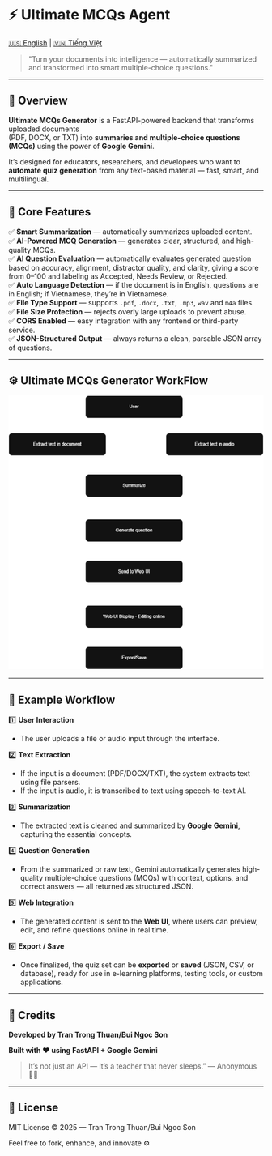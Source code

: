 # ⚡ Ultimate MCQs Agent 
[🇺🇸 English](README.md) | [🇻🇳 Tiếng Việt](README.vi.md)

> "Turn your documents into intelligence — automatically summarized and transformed into smart multiple-choice questions."

---

## 🚀 Overview
**Ultimate MCQs Generator** is a FastAPI-powered backend that transforms uploaded documents  
(PDF, DOCX, or TXT) into **summaries and multiple-choice questions (MCQs)** using the power of **Google Gemini**.  

It’s designed for educators, researchers, and developers who want to **automate quiz generation** from any text-based material — fast, smart, and multilingual.

---

## 🧠 Core Features

✅ **Smart Summarization** — automatically summarizes uploaded content.  
✅ **AI-Powered MCQ Generation** — generates clear, structured, and high-quality MCQs.  
✅ **AI Question Evaluation** — automatically evaluates generated question based on accuracy, alignment, distractor quality, and clarity, giving a score from 0–100 and labeling as Accepted, Needs Review, or Rejected.   
✅ **Auto Language Detection** — if the document is in English, questions are in English; if Vietnamese, they’re in Vietnamese.  
✅ **File Type Support** — supports `.pdf`, `.docx`, `.txt`, `.mp3`, `wav` and `m4a` files.  
✅ **File Size Protection** — rejects overly large uploads to prevent abuse.  
✅ **CORS Enabled** — easy integration with any frontend or third-party service.  
✅ **JSON-Structured Output** — always returns a clean, parsable JSON array of questions.  

---

## ⚙️ Ultimate MCQs Generator WorkFlow

![Ultimate MCQs Generator](Ultimate_MCQs_Generator_Workflow.png)

---

## 🧩 Example Workflow

1️⃣ **User Interaction**
   - The user uploads a file or audio input through the interface.

2️⃣ **Text Extraction**
   - If the input is a document (PDF/DOCX/TXT), the system extracts text using file parsers.
   - If the input is audio, it is transcribed to text using speech-to-text AI.

3️⃣ **Summarization**
   - The extracted text is cleaned and summarized by **Google Gemini**, capturing the essential concepts.

4️⃣ **Question Generation**
   - From the summarized or raw text, Gemini automatically generates high-quality multiple-choice questions (MCQs) with context, options, and correct answers — all returned as structured JSON.

5️⃣ **Web Integration**
   - The generated content is sent to the **Web UI**, where users can preview, edit, and refine questions online in real time.

6️⃣ **Export / Save**
   - Once finalized, the quiz set can be **exported** or **saved** (JSON, CSV, or database), ready for use in e-learning platforms, testing tools, or custom applications.

---

## 🧰 Credits

**Developed by Tran Trong Thuan/Bui Ngoc Son**

**Built with ❤️ using FastAPI + Google Gemini**
> It’s not just an API — it’s a teacher that never sleeps.”
> — Anonymous🧑‍💻

---

## 📜 License

MIT License © 2025 — Tran Trong Thuan/Bui Ngoc Son

Feel free to fork, enhance, and innovate ⚙️
